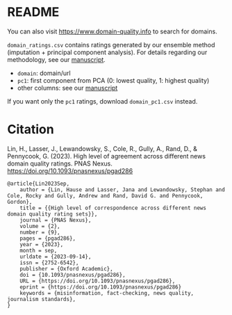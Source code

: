 # README

You can also visit https://www.domain-quality.info to search for domains.

`domain_ratings.csv` contains ratings generated by our ensemble method (imputation + principal component analysis). For details regarding our methodology, see our [manuscript](https://doi.org/10.1093/pnasnexus/pgad286).

 - `domain`: domain/url
 - `pc1`: first component from PCA (0: lowest quality, 1: highest quality)
 - other columns: see our [manuscript](https://doi.org/10.1093/pnasnexus/pgad286)

If you want only the `pc1` ratings, download `domain_pc1.csv` instead.

# Citation

Lin, H., Lasser, J., Lewandowsky, S., Cole, R., Gully, A., Rand, D., & Pennycook, G. (2023). High level of agreement across different news domain quality ratings. PNAS Nexus. https://doi.org/10.1093/pnasnexus/pgad286

```
@article{Lin2023Sep,
	author = {Lin, Hause and Lasser, Jana and Lewandowsky, Stephan and Cole, Rocky and Gully, Andrew and Rand, David G. and Pennycook, Gordon},
	title = {{High level of correspondence across different news domain quality rating sets}},
	journal = {PNAS Nexus},
	volume = {2},
	number = {9},
	pages = {pgad286},
	year = {2023},
	month = sep,
	urldate = {2023-09-14},
	issn = {2752-6542},
	publisher = {Oxford Academic},
	doi = {10.1093/pnasnexus/pgad286},
	URL = {https://doi.org/10.1093/pnasnexus/pgad286},
	eprint = {https://doi.org/10.1093/pnasnexus/pgad286}
	keywords = {misinformation, fact-checking, news quality, journalism standards},
}
```
